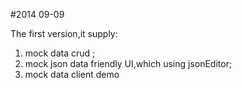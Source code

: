 #2014 09-09

The first version,it supply:

1. mock data crud ;
2. mock json data friendly UI,which using jsonEditor;
3. mock data client demo

